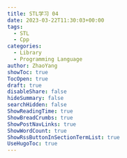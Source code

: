 ```yaml
---
title: STL学习 04
date: 2023-03-22T11:30:03+00:00
tags:
  - STL
  - Cpp
categories:
  - Library
  - Programming Language
author: ZhaoYang
showToc: true
TocOpen: true
draft: true
disableShare: false
hideSummary: false
searchHidden: false
ShowReadingTime: true
ShowBreadCrumbs: true
ShowPostNavLinks: true
ShowWordCount: true
ShowRssButtonInSectionTermList: true
UseHugoToc: true
---
```




